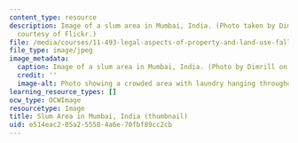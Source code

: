```yaml
---
content_type: resource
description: Image of a slum area in Mumbai, India. (Photo taken by Dimrill. Image
  courtesy of Flickr.)
file: /media/courses/11-493-legal-aspects-of-property-and-land-use-fall-2005/e514eac205a255584a6e70fbf89cc2cb_11-493f05-th.jpg
file_type: image/jpeg
image_metadata:
  caption: Image of a slum area in Mumbai, India. (Photo by Dimrill on [Flickr](http://www.flickr.com/).)
  credit: ''
  image-alt: Photo showing a crowded area with laundry hanging throughout.
learning_resource_types: []
ocw_type: OCWImage
resourcetype: Image
title: Slum Area in Mumbai, India (thumbnail)
uid: e514eac2-05a2-5558-4a6e-70fbf89cc2cb
---
```

